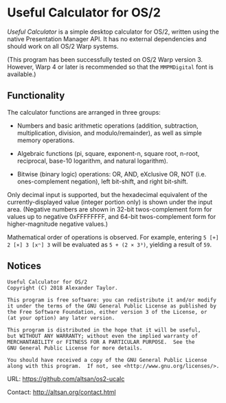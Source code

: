Useful Calculator for OS/2
==========================

_Useful Calculator_ is a simple desktop calculator for OS/2, written
using the native Presentation Manager API.  It has no external
dependencies and should work on all OS/2 Warp systems.  

(This program has been successfully tested on OS/2 Warp version 3.  
However, Warp 4 or later is recommended so that the `MMPMDigital` font
is available.)


Functionality
-------------

The calculator functions are arranged in three groups:

 * Numbers and basic arithmetic operations (addition, subtraction,
   multiplication, division, and modulo/remainder), as well as simple
   memory operations.

 * Algebraic functions (pi, square, exponent-n, square root, n-root, 
   reciprocal, base-10 logarithm, and natural logarithm).  

 * Bitwise (binary logic) operations: OR, AND, eXclusive OR, NOT (i.e.
   ones-complement negation), left bit-shift, and right bit-shift.

Only decimal input is supported, but the hexadecimal equivalent of the
currently-displayed value (integer portion only) is shown under the 
input area.  (Negative numbers are shown in 32-bit twos-complement form
for values up to negative 0xFFFFFFFF, and 64-bit twos-complement form
for higher-magnitude negative values.)

Mathematical order of operations is observed.  For example, entering 
`5 [+] 2 [×] 3 [xⁿ] 3` will be evaluated as `5 + (2 × 3³)`, yielding a 
result of `59`.


Notices
-------

    Useful Calculator for OS/2
    Copyright (C) 2018 Alexander Taylor.

    This program is free software: you can redistribute it and/or modify
    it under the terms of the GNU General Public License as published by
    the Free Software Foundation, either version 3 of the License, or
    (at your option) any later version.

    This program is distributed in the hope that it will be useful,
    but WITHOUT ANY WARRANTY; without even the implied warranty of
    MERCHANTABILITY or FITNESS FOR A PARTICULAR PURPOSE.  See the
    GNU General Public License for more details.

    You should have received a copy of the GNU General Public License
    along with this program.  If not, see <http://www.gnu.org/licenses/>.

URL: https://github.com/altsan/os2-ucalc

Contact: http://altsan.org/contact.html
